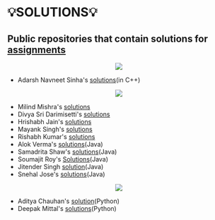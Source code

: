 # 💡SOLUTIONS💡

## Public repositories that contain solutions for [assignments](https://github.com/kunal-kushwaha/DSA-Bootcamp-Java/tree/main/assignments)

<div align="center">
<img src="https://img.shields.io/badge/C%2B%2B-00599C?style=for-the-badge&logo=c%2B%2B&logoColor=white">
  </div>
  
- Adarsh Navneet Sinha's [solutions](https://github.com/geeky01adarsh/DSA-Interview-Questions)(in C++)

<div align="center">
<img src="https://img.shields.io/badge/Java-ED8B00?style=for-the-badge&logo=java&logoColor=white">
  </div>
  
- Milind Mishra's [solutions](https://github.com/thatbeautifuldream/java-dsa-bootcamp)
- Divya Sri Darimisetti's [solutions](https://github.com/irsayvid/problem-attic)
- Hrishabh Jain's [solutions](https://github.com/Hrishabh5/Java-DSA-Kunal-Kushwaha)
- Mayank Singh's [solutions](https://github.com/mayankkuthar/DSA-with-JAVA)
- Rishabh Kumar's [solutions](https://github.com/crishabhkumar/Leetcode)
- Alok Verma's [solutions](https://github.com/alokVerma749/DSA-Bootcamp-assignment-solutions.git)(Java)
- Samadrita Shaw's [solutions](https://github.com/Samadrita-Shaw/Leetcode-Solutions-DSAwithKunal)(Java)
- Soumajit Roy's [Solutions](https://github.com/Soumajit-Roy/DSA-Assignment-Solution)(Java)
- Jitender Singh [solution](https://github.com/sharpsailor/Java.git)(Java)
- Snehal Jose's [solutions](https://github.com/snehaljos/Java_Solutions)(Java)

<div align="center">
<img src="https://img.shields.io/badge/Python-FFD43B?style=for-the-badge&logo=python&logoColor=darkgreen">
  </div>

- Aditya Chauhan's [solution](https://github.com/aditya-2703/DSA)(Python)
- Deepak Mittal's [solutions](https://github.com/yesdeepakmittal/competitive-coding/tree/main/Kunal-DSA-Py-Solution)(Python)
